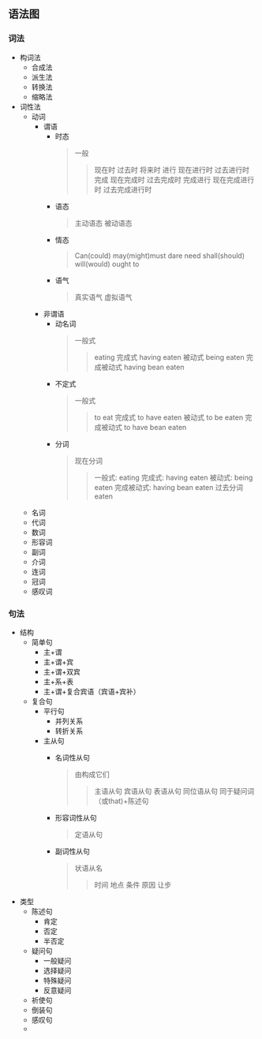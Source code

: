 ## 语法图

### 词法
 * 构词法
   + 合成法
   + 派生法
   + 转换法
   + 缩略法
 * 词性法
   + 动词
     - 谓语
       - 时态
         > 一般
         >> 现在时
         >> 过去时
         >> 将来时
         > 进行
         >> 现在进行时
         >> 过去进行时
         > 完成 
         >> 现在完成时
         >> 过去完成时
         > 完成进行
         >> 现在完成进行时
         >> 过去完成进行时
       - 语态
         > 主动语态
         > 被动语态
       - 情态
         > Can(could)
         > may(might)must
         > dare
         > need
         > shall(should)
         > will(would)
         > ought to 
       - 语气
         > 真实语气
         > 虚拟语气
     - 非谓语
       - 动名词
         > 一般式
         >> eating
         > 完成式
         >> having eaten
         > 被动式
         >> being eaten
         > 完成被动式
         >> having bean eaten
       - 不定式
         > 一般式
         >> to eat
         > 完成式
         >> to have eaten
         > 被动式
         >> to be eaten
         > 完成被动式
         >> to have bean eaten 
       - 分词
         > 现在分词
         >> 一般式: eating
         >> 完成式: having eaten
         >> 被动式: being eaten
         >> 完成被动式: having bean eaten
         > 过去分词
         >> eaten
   + 名词
   + 代词
   + 数词
   + 形容词
   + 副词
   + 介词
   + 连词
   + 冠词
   + 感叹词

### 句法
 * 结构
   + 简单句
     - 主+谓
     - 主+谓+宾
     - 主+谓+双宾
     - 主+系+表
     - 主+谓+复合宾语（宾语+宾补）
   + 复合句
     - 平行句
       - 并列关系
       - 转折关系
     - 主从句
       - 名词性从句
         > 由构成它们
         >> 主语从句
         >> 宾语从句
         >> 表语从句
         >> 同位语从句
         > 同于疑问词（或that)+陈述句
         
       - 形容词性从句
         > 定语从句
       - 副词性从句
         > 状语从名
         >> 时间
         >> 地点
         >> 条件
         >> 原因
         >> 让步
 * 类型
   + 陈述句
     - 肯定
     - 否定
     - 半否定
   + 疑问句
     - 一般疑问
     - 选择疑问
     - 特殊疑问
     - 反意疑问
   + 祈使句
   + 倒装句
   + 感叹句
   + 
